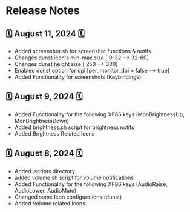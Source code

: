 # Release Notes


## 🗓️ August 11, 2024 🗓️
- Added screenshot.sh for screenshot functions & notifs
- Changes dunst icon's min-max size [ 0-32 --> 32-60]
- Changes dunst height size [ 250 --> 300]
- Enabled  dunst option for dpi [per_monitor_dpi = false --> true]
- Added Functionality for screenshots (Keybindings)

## 🗓️ August 9, 2024 🗓️
- Added Functionality for the following XF86 keys (MonBrightnessUp, MonBrightnessDown)
- Added brightness.sh script for brightness notifs
- Added Brightness Related Icons
  

## 🗓️ August 8, 2024 🗓️
- Added .scripts directory
- added volume.sh script for volume notifications
- Added Functionality for the following XF86 keys (AudioRaise, AudioLower, AudioMute)
- Changed some Icon configurations (dunst)
- Added Volume related Icons


